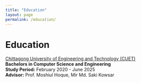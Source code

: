 ```yaml
---
title: "Education"
layout: page
permalink: /education/
---
```


# Education

[Chittagong University of Engineering and Technology (CUET)](https://www.cuet.ac.bd/)  
**Bachelors in Computer Science and Engineering**  
**Study Period:** February 2020 - June 2025  
**Advisor:** Prof. Moshiul Hoque, Mir Md. Saki Kowsar
